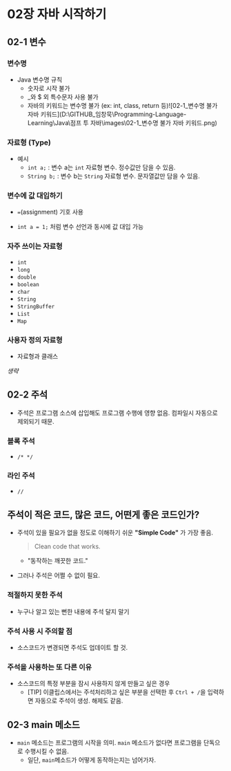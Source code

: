 # 02장 자바 시작하기

## 02-1 변수

### 변수명

- Java 변수명 규칙
  - 숫자로 시작 불가
  - _와 $ 외 특수문자 사용 불가
  - 자바의 키워드는 변수명 불가 (ex: int, class, return 등)![02-1_변수명 불가 자바 키워드](D:\GITHUB_임창묵\Programming-Language-Learning\Java\점프 투 자바\images\02-1_변수명 불가 자바 키워드.png)



### 자료형 (Type)

- 예시
  - `int a;` : 변수 a는 `int` 자료형 변수. 정수값만 담을 수 있음.
  - `String b;` : 변수 b는 `String` 자료형 변수. 문자열값만 담을 수 있음.



### 변수에 값 대입하기

- `=`(assignment) 기호 사용

- `int a = 1;` 처럼 변수 선언과 동시에 값 대입 가능



### 자주 쓰이는 자료형

- `int`
- `long`
- `double`
- `boolean`
- `char`
- `String`
- `StringBuffer`
- `List`
- `Map`



### 사용자 정의 자료형

- 자료형과 클래스

*생략*







## 02-2 주석

- 주석은 프로그램 소스에 삽입해도 프로그램 수행에 영향 없음. 컴파일시 자동으로 제외되기 때문.



### 블록 주석

- `/* */`



### 라인 주석

- `//`



## 주석이 적은 코드, 많은 코드, 어떤게 좋은 코드인가?

- 주석이 있을 필요가 없을 정도로 이해하기 쉬운 **"Simple Code"** 가 가장 좋음.

  > Clean code that works.

  - "동작하는 깨끗한 코드."

- 그러나 주석은 어쩔 수 없이 필요.



### 적절하지 못한 주석

- 누구나 알고 있는 뻔한 내용에 주석 달지 말기



### 주석 사용 시 주의할 점

- 소스코드가 변경되면 주석도 업데이트 할 것.



### 주석을 사용하는 또 다른 이유

- 소스코드의 특정 부분을 잠시 사용하지 않게 만들고 싶은 경우
  - [TIP] 이클립스에서는 주석처리하고 싶은 부분을 선택한 후 `Ctrl + /`을 입력하면 자동으로 주석이 생성. 해제도 같음.







## 02-3 main 메소드

- `main` 메소드는 프로그램의 시작을 의미. `main` 메소드가 없다면 프로그램을 단독으로 수행시킬 수 없음.
  - 일단, `main`메소드가 어떻게 동작하는지는 넘어가자.